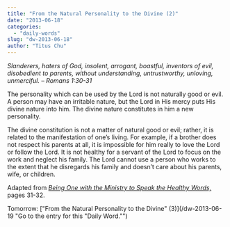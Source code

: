 ```yaml
---
title: "From the Natural Personality to the Divine (2)"
date: "2013-06-18"
categories: 
  - "daily-words"
slug: "dw-2013-06-18"
author: "Titus Chu"
---
```


_Slanderers, haters of God, insolent, arrogant, boastful, inventors of evil, disobedient to parents, without understanding, untrustworthy, unloving, unmerciful._ _– Romans 1:30-31_

The personality which can be used by the Lord is not naturally good or evil. A person may have an irritable nature, but the Lord in His mercy puts His divine nature into him. The divine nature constitutes in him a new personality.

The divine constitution is not a matter of natural good or evil; rather, it is related to the manifestation of one’s living. For example, if a brother does not respect his parents at all, it is impossible for him really to love the Lord or follow the Lord. It is not healthy for a servant of the Lord to focus on the work and neglect his family. The Lord cannot use a person who works to the extent that he disregards his family and doesn’t care about his parents, wife, or children.

Adapted from _[Being One with the Ministry to Speak the Healthy Words,](/book-one-with-the-ministry-vol-2 "Go to the listing for this book.")_ pages 31-32.

Tomorrow: ["From the Natural Personality to the Divine" (3)](/dw-2013-06-19 "Go to the entry for this "Daily Word."")
